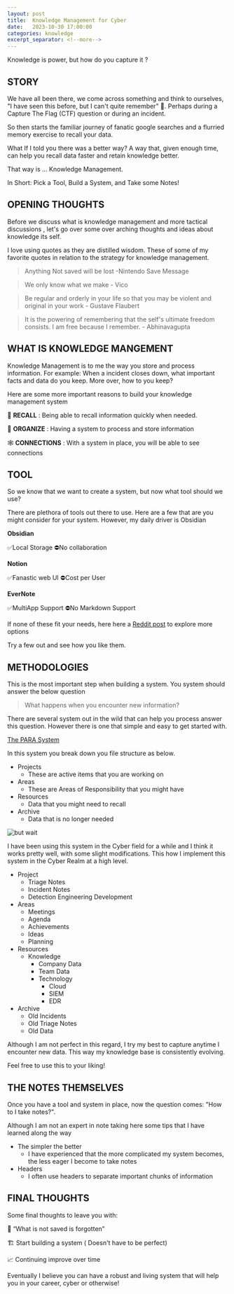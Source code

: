 ```yaml
---
layout: post
title:  Knowledge Management for Cyber
date:   2023-10-30 17:00:00
categories: knowledge
excerpt_separator: <!--more-->
---
```


Knowledge is power, but how do you capture it ?

<!--more-->

## STORY

We have all been there,  we come across something and think to ourselves, "I have seen this before, but I can't quite remember" 🤔.  Perhaps during a Capture The Flag (CTF) question  or during an incident.  

So then starts the familiar journey of fanatic google searches and a flurried memory exercise to recall your data. 

What If I told you there was a better way? A way that, given enough time, can help you recall data faster and retain knowledge better.  

That way is ... Knowledge Management.  

In Short:  Pick a Tool, Build a System, and Take some Notes!

## OPENING THOUGHTS

Before we discuss what is knowledge management and more tactical discussions , let's go over  some over arching thoughts and ideas about knowledge its self.  

I love using quotes as they are distilled wisdom.  These of some of my favorite quotes in relation to the strategy  for knowledge management. 

> Anything Not saved will be lost -Nintendo Save Message

> We only know what we make - Vico

> Be regular and orderly in your life so that you may be violent and original in your work - Gustave Flaubert

> It is the powering of remembering that the self's ultimate freedom consists. I am free because I remember. - Abhinavagupta


## WHAT IS KNOWLEDGE MANGEMENT

Knowledge Management  is to me the way you store and process information. For example:  When a incident closes down, what important facts and data do you keep.  More over, how to you keep?  

Here are some more important reasons to build your knowledge management system

💾  **RECALL** :  Being able to recall information quickly when needed. 

📝 **ORGANIZE** :  Having a system to process and store information

🕸️ **CONNECTIONS** : With a system in place, you will be able to see connections
## TOOL

So we know that we want to create a system, but now what tool should we use? 

There are plethora of tools out there to use.  Here are a few that are you might consider for your system. However, my daily driver is Obsidian 

**Obsidian**

✅Local Storage
⛔No collaboration 

**Notion**

✅Fanastic web UI
⛔Cost per User

**EverNote**

✅MultiApp Support
⛔No Markdown Support

If none of these fit your needs, here here a [Reddit post](https://www.reddit.com/r/PKMS/comments/nfef59/list_of_personal_knowledge_management_systems/) to explore more options

Try a few out and see how you like them. 

## METHODOLOGIES

This is the most important step when building a system. You system should answer the below question

> What happens when you encounter new information?

There are several system out in the wild that can help you process answer this question. However there is one that simple and easy to get started with.  

[The PARA System](https://www.reddit.com/r/PKMS/comments/nfef59/list_of_personal_knowledge_management_systems/)

In this system you break down you file structure as below.  

- Projects
	- These are active items that you are working on
- Areas
	- These are Areas of Responsibility that you might have
- Resources
	- Data that you might need to recall 
- Archive 
	- Data that is no longer needed

<img src="https://media.tenor.com/xW5W3s_MxRgAAAAC/oxi-clean-but-wait-theres-more.gif" alt="but wait">

I have been using this system in the Cyber field for a while  and I think it works pretty well, with some slight modifications.  This how I implement this system in the Cyber Realm at a high level.

- Project
	- Triage Notes
	- Incident Notes
	- Detection Engineering Development
- Areas
	- Meetings
	- Agenda
	- Achievements
	- Ideas
	- Planning
- Resources
	- Knowledge
		- Company Data
		- Team Data
		- Technology
			- Cloud
			- SIEM
			- EDR
- Archive  
	- Old Incidents
	- Old Triage Notes
	- Old Data 


Although I am not perfect in this regard, I try my best to capture anytime I encounter new data.  This way my knowledge base is consistently evolving.

Feel free to use this to your liking!

## THE NOTES THEMSELVES

Once you have a tool and system in place, now the question comes: "How to I take notes?".  

Although I am not an expert in note taking here some tips that I have learned along the way

- The simpler the better
	-  I have experienced that the more complicated my system becomes, the less eager I become to take notes
- Headers
	- I often use headers to separate important chunks of information

## FINAL THOUGHTS

Some final thoughts to leave you with:

💾 “What is not saved is forgotten” 

🏗️ Start building a system ( Doesn't have to be perfect)

📈 Continuing improve over time

Eventually I believe you can have a robust and living system that will help you in your career, cyber or otherwise!


